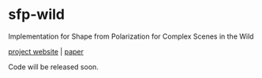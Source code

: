# sfp-wild
Implementation for Shape from Polarization for Complex Scenes in the Wild

[project website](https://chenyanglei.github.io/sfpwild/index.html) | [paper](https://arxiv.org/pdf/2112.11377.pdf)

Code will be released soon.
